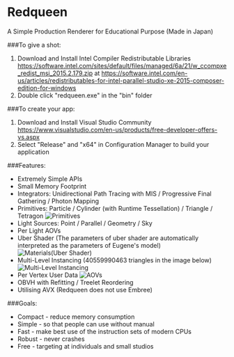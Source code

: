 # Redqueen

A Simple Production Renderer for Educational Purpose (Made in Japan)

###To give a shot:
  
1. Download and Install Intel Compiler Redistributable Libraries <https://software.intel.com/sites/default/files/managed/6a/21/w_ccompxe_redist_msi_2015.2.179.zip> at <https://software.intel.com/en-us/articles/redistributables-for-intel-parallel-studio-xe-2015-composer-edition-for-windows>
2. Double click "redqueen.exe" in the "bin" folder

###To create your app:
  
1. Download and Install Visual Studio Community <https://www.visualstudio.com/en-us/products/free-developer-offers-vs.aspx>
2. Select "Release" and "x64" in Configuration Manager to build your application


###Features:
* Extremely Simple APIs
* Small Memory Footprint
* Integrators: Unidirectional Path Tracing with MIS / Progressive Final Gathering / Photon Mapping
* Primitives: Particle / Cylinder (with Runtime Tessellation) / Triangle / Tetragon
![Primitives](https://github.com/shinjiogaki/redqueen/blob/master/images/fur.png)
* Light Sources: Point / Parallel / Geometry / Sky
* Per Light AOVs
* Uber Shader (The parameters of uber shader are automatically interpreted as the parameters of Eugene's model)
![Materials(Uber Shader)](https://github.com/shinjiogaki/redqueen/blob/master/images/materials.png)
* Multi-Level Instancing (40559990463 triangles in the image below)
![Multi-Level Instancing](https://github.com/shinjiogaki/redqueen/blob/master/images/mli.gif)
* Per Vertex User Data
![AOVs](https://github.com/shinjiogaki/redqueen/blob/master/images/aov2.png)
* OBVH with Refitting / Treelet Reordering
* Utilising AVX (Redqueen does not use Embree)

###Goals:
* Compact - reduce memory consumption 
* Simple - so that people can use without manual
* Fast - make best use of the instruction sets of modern CPUs
* Robust - never crashes
* Free - targeting at individuals and small studios
